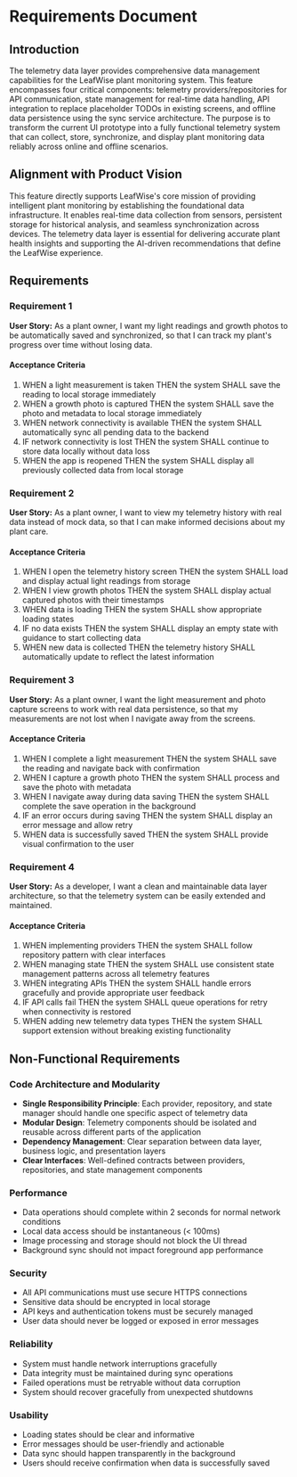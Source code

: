 # Requirements Document

## Introduction

The telemetry data layer provides comprehensive data management capabilities for the LeafWise plant monitoring system. This feature encompasses four critical components: telemetry providers/repositories for API communication, state management for real-time data handling, API integration to replace placeholder TODOs in existing screens, and offline data persistence using the sync service architecture. The purpose is to transform the current UI prototype into a fully functional telemetry system that can collect, store, synchronize, and display plant monitoring data reliably across online and offline scenarios.

## Alignment with Product Vision

This feature directly supports LeafWise's core mission of providing intelligent plant monitoring by establishing the foundational data infrastructure. It enables real-time data collection from sensors, persistent storage for historical analysis, and seamless synchronization across devices. The telemetry data layer is essential for delivering accurate plant health insights and supporting the AI-driven recommendations that define the LeafWise experience.

## Requirements

### Requirement 1

**User Story:** As a plant owner, I want my light readings and growth photos to be automatically saved and synchronized, so that I can track my plant's progress over time without losing data.

#### Acceptance Criteria

1. WHEN a light measurement is taken THEN the system SHALL save the reading to local storage immediately
2. WHEN a growth photo is captured THEN the system SHALL save the photo and metadata to local storage immediately
3. WHEN network connectivity is available THEN the system SHALL automatically sync all pending data to the backend
4. IF network connectivity is lost THEN the system SHALL continue to store data locally without data loss
5. WHEN the app is reopened THEN the system SHALL display all previously collected data from local storage

### Requirement 2

**User Story:** As a plant owner, I want to view my telemetry history with real data instead of mock data, so that I can make informed decisions about my plant care.

#### Acceptance Criteria

1. WHEN I open the telemetry history screen THEN the system SHALL load and display actual light readings from storage
2. WHEN I view growth photos THEN the system SHALL display actual captured photos with their timestamps
3. WHEN data is loading THEN the system SHALL show appropriate loading states
4. IF no data exists THEN the system SHALL display an empty state with guidance to start collecting data
5. WHEN new data is collected THEN the telemetry history SHALL automatically update to reflect the latest information

### Requirement 3

**User Story:** As a plant owner, I want the light measurement and photo capture screens to work with real data persistence, so that my measurements are not lost when I navigate away from the screens.

#### Acceptance Criteria

1. WHEN I complete a light measurement THEN the system SHALL save the reading and navigate back with confirmation
2. WHEN I capture a growth photo THEN the system SHALL process and save the photo with metadata
3. WHEN I navigate away during data saving THEN the system SHALL complete the save operation in the background
4. IF an error occurs during saving THEN the system SHALL display an error message and allow retry
5. WHEN data is successfully saved THEN the system SHALL provide visual confirmation to the user

### Requirement 4

**User Story:** As a developer, I want a clean and maintainable data layer architecture, so that the telemetry system can be easily extended and maintained.

#### Acceptance Criteria

1. WHEN implementing providers THEN the system SHALL follow repository pattern with clear interfaces
2. WHEN managing state THEN the system SHALL use consistent state management patterns across all telemetry features
3. WHEN integrating APIs THEN the system SHALL handle errors gracefully and provide appropriate user feedback
4. IF API calls fail THEN the system SHALL queue operations for retry when connectivity is restored
5. WHEN adding new telemetry data types THEN the system SHALL support extension without breaking existing functionality

## Non-Functional Requirements

### Code Architecture and Modularity
- **Single Responsibility Principle**: Each provider, repository, and state manager should handle one specific aspect of telemetry data
- **Modular Design**: Telemetry components should be isolated and reusable across different parts of the application
- **Dependency Management**: Clear separation between data layer, business logic, and presentation layers
- **Clear Interfaces**: Well-defined contracts between providers, repositories, and state management components

### Performance
- Data operations should complete within 2 seconds for normal network conditions
- Local data access should be instantaneous (< 100ms)
- Image processing and storage should not block the UI thread
- Background sync should not impact foreground app performance

### Security
- All API communications must use secure HTTPS connections
- Sensitive data should be encrypted in local storage
- API keys and authentication tokens must be securely managed
- User data should never be logged or exposed in error messages

### Reliability
- System must handle network interruptions gracefully
- Data integrity must be maintained during sync operations
- Failed operations must be retryable without data corruption
- System should recover gracefully from unexpected shutdowns

### Usability
- Loading states should be clear and informative
- Error messages should be user-friendly and actionable
- Data sync should happen transparently in the background
- Users should receive confirmation when data is successfully saved